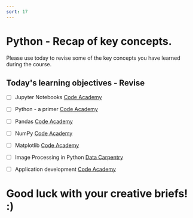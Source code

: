 ```yaml
---
sort: 17
---
```


# Python - Recap of key concepts.

Please use today to revise some of the key concepts you have learned during the course.

## Today's learning objectives - Revise

- [ ] Jupyter Notebooks [Code Academy](https://www.codecademy.com/articles/getting-started-with-jupyter)
- [ ] Python - a primer [Code Academy](https://www.codecademy.com/learn/learn-python-3)
- [ ] Pandas [Code Academy](https://www.codecademy.com/learn/data-processing-pandas)
- [ ] NumPy [Code Academy](https://www.codecademy.com/learn/intro-statistics-numpy/modules/dspath-intro-numpy)
- [ ] Matplotlib [Code Academy](https://www.codecademy.com/learn/data-visualization-python)
- [ ] Image Processing in Python [Data Carpentry](https://datacarpentry.org/image-processing/)
- [ ] Application development [Code Academy](https://www.codecademy.com/learn/learn-flask/modules/introduction-to-flask)



# Good luck with your creative briefs! :)
